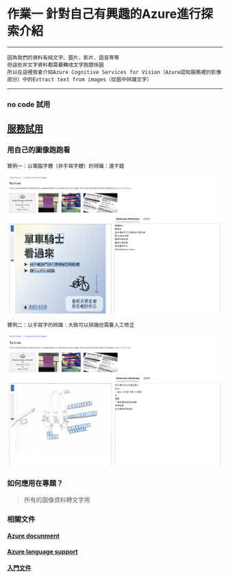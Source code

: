 # 作業一 針對自己有興趣的Azure進行探索介紹
------
```
因為我們的資料有純文字、圖片、影片、語音等等
但這些非文字資料都需要轉成文字跑關係圖
所以在這裡我會介紹Azure Cognitive Services for Vision（Azure認知服務裡的影像部分）中的Extract text from images（從圖中辨識文字）
```
------
### no code 試用
[服務試用](https://portal.vision.cognitive.azure.com/demo/extract-text-from-images)
------
### 用自己的圖像跑跑看

```
實例一：以電腦字體（非手寫字體）的辨識：還不錯
```
![實例1](https://github.com/cpeggy/Educational-BigData/blob/main/%E6%88%AA%E5%9C%96%202023-10-04%2012.16.37.png)

```
實例二：以手寫字的辨識：大致可以辨識但需要人工修正
```
![實例2](https://github.com/cpeggy/Educational-BigData/blob/main/%E6%88%AA%E5%9C%96%202023-10-04%2012.35.34.png)

### 如何應用在專題？
>所有的圖像資料轉文字用

### 相關文件
#### [Azure docunment](https://learn.microsoft.com/en-us/azure/ai-services/computer-vision/concept-ocr)
#### [Azure language support](https://learn.microsoft.com/en-us/azure/ai-services/computer-vision/language-support)
#### [入門文件](https://learn.microsoft.com/zh-tw/azure/ai-services/computer-vision/quickstarts-sdk/image-analysis-client-library-40?tabs=visual-studio%2Clinux&pivots=programming-language-csharp)
